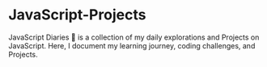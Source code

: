 # JavaScript-Projects
JavaScript Diaries 📖 is a collection of my daily explorations and Projects on JavaScript. Here, I document my learning journey, coding challenges, and Projects.
